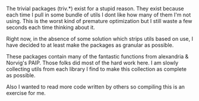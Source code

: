 The trivial packages (triv.*) exist for a stupid reason. They exist because each time I pull in some bundle of utils I dont like how many of them I'm not using. This is the worst kind of premature optimization but I still waste a few seconds each time thinking about it. 

Right now, in the absence of some solution which strips utils based on use, I have decided to at least make the packages as granular as possible.

These packages contain many of the fantastic functions from alexandria & Norvig's PAIP. Those folks did most of the hard work here.
I am slowly collecting utils from each library I find to make this collection as complete as possible.

Also I wanted to read more code written by others so compiling this is an exercise for me.